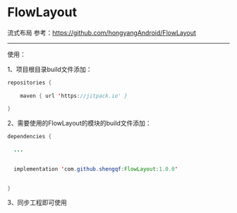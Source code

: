 # FlowLayout

流式布局
参考：https://github.com/hongyangAndroid/FlowLayout

------

使用：

1、项目根目录build文件添加：

~~~java
repositories {
       
    maven { url 'https://jitpack.io' }
      
}
~~~



2、需要使用的FlowLayout的模块的build文件添加：
~~~java
dependencies {
      
  ...

       
  implementation 'com.github.shengqf:FlowLayout:1.0.0'

    
}
~~~

    

3、同步工程即可使用




